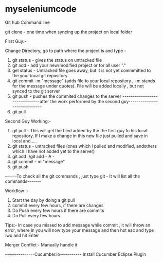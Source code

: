 # myseleniumcode

Git hub Command line

git clone <past the link> - one time when syncing up the project on local folder

First Guy:-

Change Directory, go to path where the project is and type - 
1. git status - gives the status on untracked file
2. git add <name> - add your new/modified project or for all user "."
3. get status - Untracked file goes away, but it is not yet commmitted to the your local git repository	
4. git commit -m "message" (adds file to your local repository , -m stands for the message under quotes). File will be added locally , but not synced to the git server
5. git push - pushes the commited changes to the server
--------------------------------after the work performed by the second guy------------------------------
6. git pull

Second Guy Working:-

1. git pull - This will get the filed added by the the first guy to his local repository. If I make a change in this new file just pulled and save in local and.....
2. git status - untracked files (ones which I pulled and modified, andothers which I have not added yet to the server)
3. git add ./git add - A - 
4. git commit - m "message"
5. git push 

------To check all the git commands , just type git - It will list all the commands-------

Workflow :-

1. Start the day by doing a git pull
2. commit every few hours, if there are changes
3. Do Push every few hours if there are commits
4. Do Pull every few hours

Tips:-
In case you missed to add message while commit , it will throw an error, where in you will now type your message and then hot esc and type :wq and hit  Enter

Merger Conflict:- 
Manually handle it

---------------Cucumber.io-----------
Install Cucumber Eclipse Plugin

